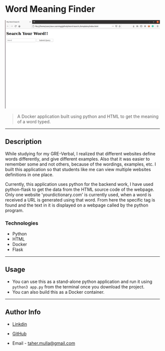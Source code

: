 # Word Meaning Finder

![Image](pic.png)

>A Docker application built using python and HTML to get the meaning of a word typed.

---

## Description 

While studying for my GRE-Verbal, I realized that different websites define words differently, and give different examples. Also that it was easier to remember some and not others, because of the wordings, examples, etc. I built this application so that students like me can view multiple websites definitions in one place. 

Currently, this application uses python for the backend work, I have used python-flask to get the data from the HTML source code of the webpage. Only one website 'yourdictionary.com' is currently used, when a word is received a URL is generated using that word. From here the specific tag is found and the text in it is displayed on a webpage called by the python program. 

### Technologies 

- Python
- HTML
- Docker
- Flask

---

## Usage 

- You can use this as a stand-alone python application and run it using ```python3 app.py``` from the terminal once you download the project.
- You can also build this as a Docker container. 

---

## Author Info

 - [Linkdin](https://www.linkedin.com/in/taher-mulla) 

 - [GitHub](https://github.com/taher-mulla)

 - Email - taher.mulla@gmail.com
